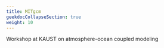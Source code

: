 ```yaml
---
title: MITgcm
geekdocCollapseSection: true
weight: 10
---
```


Workshop at KAUST on atmosphere-ocean coupled modeling